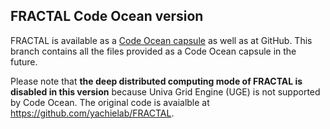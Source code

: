 ## FRACTAL Code Ocean version

FRACTAL is available as a [Code Ocean capsule](https://doi.org/10.24433/CO.2433997.v1) as well as at GitHub. This branch contains all the files provided as a Code Ocean capsule in the future.

Please note that **the deep distributed computing mode of FRACTAL is disabled in this version** because Univa Grid Engine (UGE) is not supported by Code Ocean. The original code is avaialble at https://github.com/yachielab/FRACTAL.